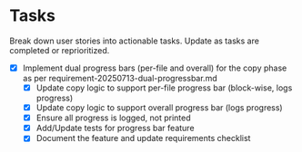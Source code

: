 # Tasks

Break down user stories into actionable tasks. Update as tasks are completed or reprioritized.

- [x] Implement dual progress bars (per-file and overall) for the copy phase as per requirement-20250713-dual-progressbar.md
    - [x] Update copy logic to support per-file progress bar (block-wise, logs progress)
    - [x] Update copy logic to support overall progress bar (logs progress)
    - [x] Ensure all progress is logged, not printed
    - [x] Add/Update tests for progress bar feature
    - [x] Document the feature and update requirements checklist
